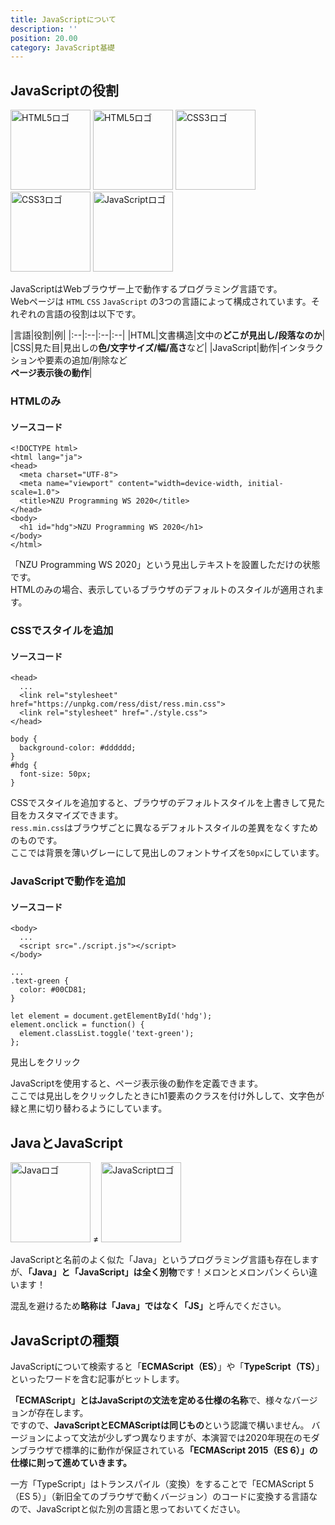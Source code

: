 ```yaml
---
title: JavaScriptについて
description: ''
position: 20.00
category: JavaScript基礎
---
```


## JavaScriptの役割

<div class="flex justify-around">
  <img src="/resource/image/common_logo-html5-light.svg" class="light-img" width="128" height="128" alt="HTML5ロゴ"/>
  <img src="/resource/image/common_logo-html5-dark.svg" class="dark-img" width="128" height="128" alt="HTML5ロゴ"/>
  <img src="/resource/image/common_logo-css3-light.svg" class="light-img" width="128" height="128" alt="CSS3ロゴ"/>
  <img src="/resource/image/common_logo-css3-dark.svg" class="dark-img" width="128" height="128" alt="CSS3ロゴ"/>
  <img src="/resource/image/common_logo-js.svg" width="128" height="128" alt="JavaScriptロゴ"/>
</div>

JavaScriptはWebブラウザー上で動作するプログラミング言語です。  
Webページは `HTML` `CSS` `JavaScript` の3つの言語によって構成されています。それぞれの言語の役割は以下です。

|言語|役割|例|
|:--|:--|:--|:--|
|HTML|文書構造|文中の<strong>どこが見出し/段落なのか</strong>|
|CSS|見た目|見出しの<strong>色/文字サイズ/幅/高さ</strong>など|
|JavaScript|動作|インタラクションや要素の追加/削除など<br><strong>ページ表示後の動作</strong>|

### HTMLのみ

#### ソースコード
```html[index.html]
<!DOCTYPE html>
<html lang="ja">
<head>
  <meta charset="UTF-8">
  <meta name="viewport" content="width=device-width, initial-scale=1.0">
  <title>NZU Programming WS 2020</title>
</head>
<body>
  <h1 id="hdg">NZU Programming WS 2020</h1>
</body>
</html>
```

<live-demo src="/resource/livedemo/js-about/html/"></live-demo>

「NZU Programming WS 2020」という見出しテキストを設置しただけの状態です。  
HTMLのみの場合、表示しているブラウザのデフォルトのスタイルが適用されます。

### CSSでスタイルを追加

#### ソースコード

```html[index.html]
<head>
  ...
  <link rel="stylesheet" href="https://unpkg.com/ress/dist/ress.min.css">
  <link rel="stylesheet" href="./style.css">
</head>
```

```css[style.css]
body {
  background-color: #dddddd;
}
#hdg {
  font-size: 50px;
}
```

<live-demo src="/resource/livedemo/js-about/html-css/"></live-demo>

CSSでスタイルを追加すると、ブラウザのデフォルトスタイルを上書きして見た目をカスタマイズできます。  
`ress.min.css`はブラウザごとに異なるデフォルトスタイルの差異をなくすためのものです。  
ここでは背景を薄いグレーにして見出しのフォントサイズを`50px`にしています。

### JavaScriptで動作を追加

#### ソースコード

```html[index.html]
<body>
  ...
  <script src="./script.js"></script>
</body>
```

```css[style.css]
...
.text-green {
  color: #00CD81;
}
```

```javascript[script.js]
let element = document.getElementById('hdg');
element.onclick = function() {
  element.classList.toggle('text-green');
};
```

見出しをクリック

<live-demo src="/resource/livedemo/js-about/html-css-js/"></live-demo>

JavaScriptを使用すると、ページ表示後の動作を定義できます。  
ここでは見出しをクリックしたときにh1要素のクラスを付け外しして、文字色が緑と黒に切り替わるようにしています。

## JavaとJavaScript

<div class="flex items-center justify-around text-center">
  <img src="/resource/image/common_logo-java.svg" width="128" height="128" alt="Javaロゴ"/>
  <span class="text-6xl">≠</span>
  <img src="/resource/image/common_logo-js.svg" width="128" height="128" alt="JavaScriptロゴ"/>
</div>

JavaScriptと名前のよく似た「Java」というプログラミング言語も存在しますが、<strong>「Java」と「JavaScript」は全く別物</strong>です！メロンとメロンパンくらい違います！  

混乱を避けるため<strong>略称は「Java」ではなく「JS」</strong>と呼んでください。

## JavaScriptの種類

JavaScriptについて検索すると「<strong>ECMAScript（ES）</strong>」や「<strong>TypeScript（TS）</strong>」といったワードを含む記事がヒットします。

<strong>「ECMAScript」とはJavaScriptの文法を定める仕様の名称</strong>で、様々なバージョンが存在します。  
ですので、<strong>JavaScriptとECMAScriptは同じもの</strong>という認識で構いません。
バージョンによって文法が少しずつ異なりますが、本演習では2020年現在のモダンブラウザで標準的に動作が保証されている<strong>「ECMAScript 2015（ES 6）」の仕様に則って進めていきます。</strong>

一方「TypeScript」はトランスパイル（変換）をすることで「ECMAScript 5（ES 5）」（新旧全てのブラウザで動くバージョン）のコードに変換する言語なので、JavaScriptと似た別の言語と思っておいてください。